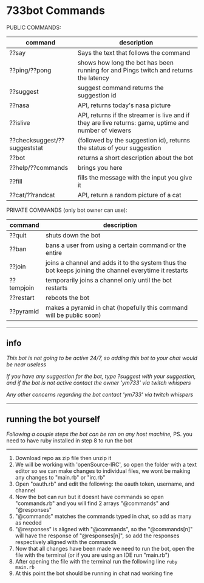 # 733bot Commands

PUBLIC COMMANDS: 

|command|description|
|-------|-----------|
|??say | Says the text that follows the command |
|??ping/??pong | shows how long the bot has been running for and Pings twitch and returns the latency |
|??suggest | suggest command returns the suggestion id |
|??nasa | API, returns today's nasa picture |
|??islive | API, returns if the streamer is live and if they are live returns: game, uptime and number of viewers |
|??checksuggest/??suggeststat | (followed by the suggestion id), returns the status of your suggestion |
|??bot | returns a short description about the bot |
|??help/??commands | brings you here |
|??fill | fills the message with the input you give it |
|??cat/??randcat | API, return a random picture of a cat |

PRIVATE COMMANDS (only bot owner can use):

|command|description|
|-------|-----------|
|??quit | shuts down the bot |
|??ban | bans a user from using a certain command or the entire |
|??join | joins a channel and adds it to the system thus the bot keeps joining the channel everytime it restarts |
|??tempjoin | temporarily joins a channel only until the bot restarts |
|??restart | reboots the bot |
|??pyramid | makes a pyramid in chat (hopefully this command will be public soon) | 

***
## info

*This bot is not going to be active 24/7, so adding this bot to your chat would be near useless*

*If you have any suggestion for the bot, type ?suggest with your suggestion, and if the bot is not active contact the owner 'ym733' via twitch whispers*

*Any other concerns regarding the bot contact 'ym733' via twitch whispers*

*** 
## running the bot yourself

*Following a couple steps the bot can be ran on any host machine,* PS. you need to have ruby installed in step 8 to run the bot

***
1. Download repo as zip file then unzip it
2. We will be working with 'openSource-IRC', so open the folder with a text editor so we can make changes to individual files, we wont be making any changes to "main.rb" or "irc.rb"
3. Open "oauth.rb" and edit the following: the oauth token, username, and channel
4. Now the bot can run but it doesnt have commands so open "commands.rb" and you will find 2 arrays "@commands" and "@responses" 
5. "@commands" matches the commands typed in chat, so add as many as needed
6. "@responses" is aligned with "@commands", so the "@commands[n]" will have the response of "@responses[n]", so add the responses respectively aligned with the commands
7. Now that all changes have been made we need to run the bot, open the file with the terminal (or if you are using an IDE run "main.rb")
8. After opening the file with the terminal run the following line `ruby main.rb`
9. At this point the bot should be running in chat nad working fine
